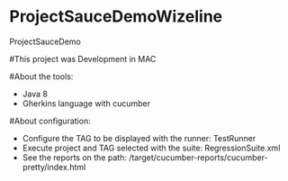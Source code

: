 # ProjectSauceDemoWizeline
ProjectSauceDemo

#This project was Development in MAC

#About the tools: 

- Java 8
- Gherkins language with cucumber

#About configuration: 

- Configure the TAG to be displayed with the runner: TestRunner
- Execute project and TAG selected with the suite: RegressionSuite.xml
- See the reports on the path: /target/cucumber-reports/cucumber-pretty/index.html
